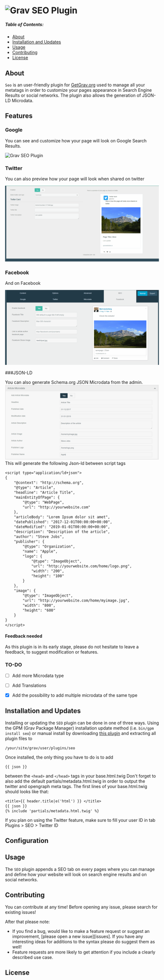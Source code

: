 # ![Grav SEO Plugin](https://github.com/paulmassen/grav-plugin-seo/blob/develop/logoseo.png?raw=true)


##### Table of Contents:

* [About](#about)
* [Installation and Updates](#installation-and-updates)
* [Usage](#usage)
* [Contributing](#contributing)
* [License](#license)


## About

`Seo` is an user-friendly plugin for [GetGrav.org](http://getgrav.org) used to manage all your metatags in order to customize your pages appearance in Search Engine Results or social networks. The plugin also allows the generation of JSON-LD Microdata.

## Features

### Google
You can see and customize how your page will look on Google Search Results.

![Grav SEO Plugin](https://github.com/paulmassen/grav-plugin-seo/blob/master/demoseoplugin.gif?raw=true)

### Twitter
You can also preview how your page will look when shared on twitter

![Grav SEO Plugin](https://github.com/paulmassen/grav-plugin-seo/blob/master/twitter.gif?raw=true)


### Facebook
And on Facebook

![Facebook Live Preview](https://raw.githubusercontent.com/paulmassen/grav-plugin-seo/develop/facebook.gif)


###JSON-LD

You can also generate Schema.org JSON Microdata from the admin.
![Article Microdata](https://raw.githubusercontent.com/paulmassen/grav-plugin-seo/develop/article_json.png)
This will generate the following Json-ld between script tags
```
<script type="application/ld+json">
{
    "@context": "http://schema.org",
    "@type": "Article",
    "headline": "Article Title",
    "mainEntityOfPage": {
        "@type": "WebPage",
        "url": "http://yourwebsite.com"
    },
    "articleBody": "Lorem Ipsum dolor sit amet",
    "datePublished": "2017-12-01T00:00:00+00:00",
    "dateModified": "2019-01-01T00:00:00+00:00",
    "description": "Description of the article",
    "author": "Steve Jobs",
    "publisher": {
        "@type": "Organization",
        "name": "Apple",
        "logo": {
            "@type": "ImageObject",
            "url": "http://yourwebsite.com/home/logo.png",
            "width": "200",
            "height": "100"
        }
    },
    "image": {
        "@type": "ImageObject",
        "url": "http://yourwebsite.com/home/myimage.jpg",
        "width": "800",
        "height": "600"
    }
}
</script>
```
#### Feedback needed

As this plugin is in its early stage, please do not hesitate to leave a feedback, to suggest modification or features.

### TO-DO

- [ ] Add more Microdata type
- [ ] Add Translations
- [x] Add the possibility to add multiple microdata of the same type




## Installation and Updates

Installing or updating the `SEO` plugin can be done in one of three ways. Using the GPM (Grav Package Manager) installation update method (i.e. `bin/gpm install seo`) or manual install by downloading [this plugin](https://github.com/paulmassen/grav-plugin-seo) and extracting all plugin files to

    /your/site/grav/user/plugins/seo

Once installed, the only thing you have to do is to add 
```
{{ json }}
```
between the `<head>` and `</head>` tags in your base.html.twig
Don't forget to also add the default partials/metadata.html.twig in order to output the twitter and opengraph meta tags.
The first lines of your base.html.twig should looks like that:
```     
<title>{{ header.title|e('html') }} </title>
{{ json }}
{% include 'partials/metadata.html.twig' %}
```
If you plan on using the Twitter feature, make sure to fill your user ID in tab Plugins > SEO > Twitter ID

## Configuration


## Usage

The `SEO` plugin appends a SEO tab on every pages where you can manage and define how your website will look on search engine results and on social networks. 


## Contributing

You can contribute at any time! Before opening any issue, please search for existing issues!

After that please note:

* If you find a bug, would like to make a feature request or suggest an improvement, [please open a new issue][issues]. If you have any interesting ideas for additions to the syntax please do suggest them as well!
* Feature requests are more likely to get attention if you include a clearly described use case.



## License

